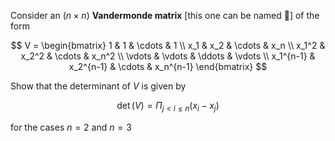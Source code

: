 Consider an $(n \times n)$ **Vandermonde matrix** [this one can be named 🙂] of the form

$$
V =
\begin{bmatrix}
1 & 1 & \cdots & 1 \\
x_1 & x_2 & \cdots & x_n \\
x_1^2 & x_2^2 & \cdots & x_n^2 \\
\vdots & \vdots & \ddots & \vdots \\
x_1^{n-1} & x_2^{n-1} & \cdots & x_n^{n-1}
\end{bmatrix}
$$

Show that the determinant of $V$ is given by

$$
\det(V) = \Pi_{j<i \leqslant n}(x_i-x_j)
$$

for the cases $n=2$ and $n=3$
